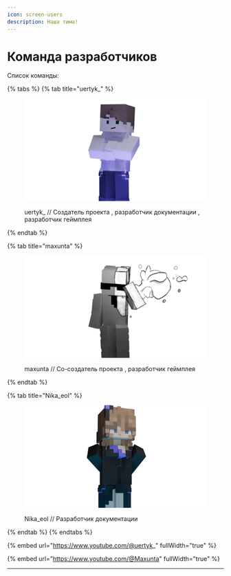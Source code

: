 ```yaml
---
icon: screen-users
description: Наша тима!
---
```


# Команда разработчиков

Список команды:

{% tabs %}
{% tab title="uertyk_" %}
<figure><img src="../../.gitbook/assets/ua0001.png" alt="конченный шизафреник"><figcaption><p>uertyk_ // Создатель проекта , разработчик документации , разработчик геймплея</p></figcaption></figure>
{% endtab %}

{% tab title="maxunta" %}
<figure><img src="../../.gitbook/assets/ma0001.png" alt="самая мазнутая краска в мире"><figcaption><p>maxunta // Со-создатель проекта , разработчик геймплея</p></figcaption></figure>
{% endtab %}

{% tab title="Nika_eol" %}
<figure><img src="../../.gitbook/assets/na0000.png" alt="Хмм.. скрытая голова.. ничего не могу сказать.."><figcaption><p>Nika_eol // Разработчик документации</p></figcaption></figure>
{% endtab %}
{% endtabs %}

{% embed url="https://www.youtube.com/@uertyk_" fullWidth="true" %}

{% embed url="https://www.youtube.com/@Maxunta" fullWidth="true" %}

***
